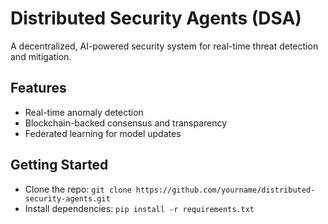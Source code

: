 # Distributed Security Agents (DSA)

A decentralized, AI-powered security system for real-time threat detection and mitigation.

## Features
- Real-time anomaly detection
- Blockchain-backed consensus and transparency
- Federated learning for model updates

## Getting Started
- Clone the repo: `git clone https://github.com/yourname/distributed-security-agents.git`
- Install dependencies: `pip install -r requirements.txt`
